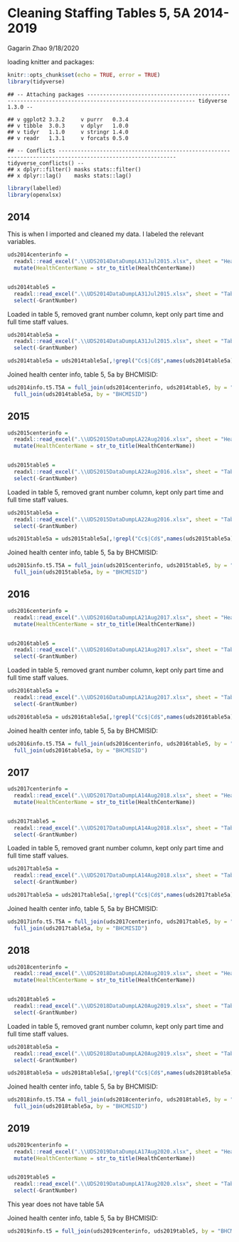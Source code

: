 Cleaning Staffing Tables 5, 5A 2014-2019
================
Gagarin Zhao
9/18/2020

loading knitter and packages:

``` r
knitr::opts_chunk$set(echo = TRUE, error = TRUE)
library(tidyverse)
```

    ## -- Attaching packages -------------------------------------------------------------------------------------------------------- tidyverse 1.3.0 --

    ## v ggplot2 3.3.2     v purrr   0.3.4
    ## v tibble  3.0.3     v dplyr   1.0.0
    ## v tidyr   1.1.0     v stringr 1.4.0
    ## v readr   1.3.1     v forcats 0.5.0

    ## -- Conflicts ----------------------------------------------------------------------------------------------------------- tidyverse_conflicts() --
    ## x dplyr::filter() masks stats::filter()
    ## x dplyr::lag()    masks stats::lag()

``` r
library(labelled)
library(openxlsx)
```

## 2014

This is when I imported and cleaned my data. I labeled the relevant
variables.

``` r
uds2014centerinfo = 
  readxl::read_excel(".\\UDS2014DataDumpLA31Jul2015.xlsx", sheet = "HealthCenterInfo") %>% 
  mutate(HealthCenterName = str_to_title(HealthCenterName)) 


uds2014table5 = 
  readxl::read_excel(".\\UDS2014DataDumpLA31Jul2015.xlsx", sheet = "Table5") %>% 
  select(-GrantNumber)
```

Loaded in table 5, removed grant number column, kept only part time and
full time staff values.

``` r
uds2014table5a = 
  readxl::read_excel(".\\UDS2014DataDumpLA31Jul2015.xlsx", sheet = "Table5A") %>% 
  select(-GrantNumber)

uds2014table5a = uds2014table5a[,!grepl("Cc$|Cd$",names(uds2014table5a))] #removing locum and on-call staff, only keeping columns a and b
```

Joined health center info, table 5, 5a by BHCMISID:

``` r
uds2014info.t5.T5A = full_join(uds2014centerinfo, uds2014table5, by = "BHCMISID") %>% 
  full_join(uds2014table5a, by = "BHCMISID")
```

## 2015

``` r
uds2015centerinfo = 
  readxl::read_excel(".\\UDS2015DataDumpLA22Aug2016.xlsx", sheet = "HealthCenterInfo") %>% 
  mutate(HealthCenterName = str_to_title(HealthCenterName))


uds2015table5 = 
  readxl::read_excel(".\\UDS2015DataDumpLA22Aug2016.xlsx", sheet = "Table5") %>% 
  select(-GrantNumber)
```

Loaded in table 5, removed grant number column, kept only part time and
full time staff values.

``` r
uds2015table5a =
  readxl::read_excel(".\\UDS2015DataDumpLA22Aug2016.xlsx", sheet = "Table5A") %>%
  select(-GrantNumber)

uds2015table5a = uds2015table5a[,!grepl("Cc$|Cd$",names(uds2015table5a))] #removing locum and on-call staff, only keeping columns a and b
```

Joined health center info, table 5, 5a by BHCMISID:

``` r
uds2015info.t5.T5A = full_join(uds2015centerinfo, uds2015table5, by = "BHCMISID") %>% 
  full_join(uds2015table5a, by = "BHCMISID")
```

## 2016

``` r
uds2016centerinfo = 
  readxl::read_excel(".\\UDS2016DataDumpLA21Aug2017.xlsx", sheet = "HealthCenterInfo") %>% 
  mutate(HealthCenterName = str_to_title(HealthCenterName))


uds2016table5 = 
  readxl::read_excel(".\\UDS2016DataDumpLA21Aug2017.xlsx", sheet = "Table5") %>% 
  select(-GrantNumber)
```

Loaded in table 5, removed grant number column, kept only part time and
full time staff values.

``` r
uds2016table5a = 
  readxl::read_excel(".\\UDS2016DataDumpLA21Aug2017.xlsx", sheet = "Table5A") %>% 
  select(-GrantNumber)

uds2016table5a = uds2016table5a[,!grepl("Cc$|Cd$",names(uds2016table5a))] #removing locum and on-call staff, only keeping columns a and b
```

Joined health center info, table 5, 5a by BHCMISID:

``` r
uds2016info.t5.T5A = full_join(uds2016centerinfo, uds2016table5, by = "BHCMISID") %>% 
  full_join(uds2016table5a, by = "BHCMISID")
```

## 2017

``` r
uds2017centerinfo = 
  readxl::read_excel(".\\UDS2017DataDumpLA14Aug2018.xlsx", sheet = "HealthCenterInfo") %>% 
  mutate(HealthCenterName = str_to_title(HealthCenterName))


uds2017table5 = 
  readxl::read_excel(".\\UDS2017DataDumpLA14Aug2018.xlsx", sheet = "Table5") %>% 
  select(-GrantNumber)
```

Loaded in table 5, removed grant number column, kept only part time and
full time staff values.

``` r
uds2017table5a = 
  readxl::read_excel(".\\UDS2017DataDumpLA14Aug2018.xlsx", sheet = "Table5A") %>% 
  select(-GrantNumber)

uds2017table5a = uds2017table5a[,!grepl("Cc$|Cd$",names(uds2017table5a))] #removing locum and on-call staff, only keeping columns a and b
```

Joined health center info, table 5, 5a by BHCMISID:

``` r
uds2017info.t5.T5A = full_join(uds2017centerinfo, uds2017table5, by = "BHCMISID") %>% 
  full_join(uds2017table5a, by = "BHCMISID")
```

## 2018

``` r
uds2018centerinfo = 
  readxl::read_excel(".\\UDS2018DataDumpLA20Aug2019.xlsx", sheet = "HealthCenterInfo") %>% 
  mutate(HealthCenterName = str_to_title(HealthCenterName))


uds2018table5 = 
  readxl::read_excel(".\\UDS2018DataDumpLA20Aug2019.xlsx", sheet = "Table5") %>% 
  select(-GrantNumber)
```

Loaded in table 5, removed grant number column, kept only part time and
full time staff values.

``` r
uds2018table5a = 
  readxl::read_excel(".\\UDS2018DataDumpLA20Aug2019.xlsx", sheet = "Table5A") %>% 
  select(-GrantNumber)

uds2018table5a = uds2018table5a[,!grepl("Cc$|Cd$",names(uds2018table5a))] #removing locum and on-call staff, only keeping columns a and b
```

Joined health center info, table 5, 5a by BHCMISID:

``` r
uds2018info.t5.T5A = full_join(uds2018centerinfo, uds2018table5, by = "BHCMISID") %>% 
  full_join(uds2018table5a, by = "BHCMISID")
```

## 2019

``` r
uds2019centerinfo = 
  readxl::read_excel(".\\UDS2019DataDumpLA17Aug2020.xlsx", sheet = "HealthCenterInfo") %>% 
  mutate(HealthCenterName = str_to_title(HealthCenterName))


uds2019table5 = 
  readxl::read_excel(".\\UDS2019DataDumpLA17Aug2020.xlsx", sheet = "Table5") %>% 
  select(-GrantNumber)
```

This year does not have table 5A

Joined health center info, table 5, 5a by BHCMISID:

``` r
uds2019info.t5 = full_join(uds2019centerinfo, uds2019table5, by = "BHCMISID")
```
